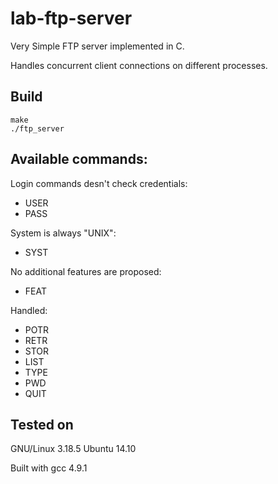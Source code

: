 # lab-ftp-server
Very Simple FTP server implemented in C.

Handles concurrent client connections on different processes.

## Build
```
make
./ftp_server
```

## Available commands:
Login commands desn't check credentials:
* USER
* PASS

System is always "UNIX":
* SYST

No additional features are proposed:
* FEAT

Handled:
* POTR
* RETR
* STOR
* LIST
* TYPE
* PWD
* QUIT

## Tested on
GNU/Linux 3.18.5 Ubuntu 14.10

Built with gcc 4.9.1
